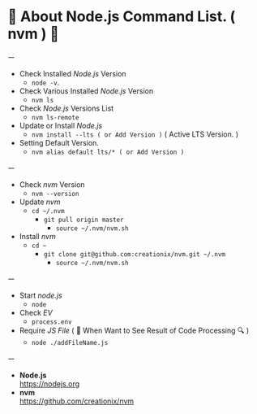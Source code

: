 # 🎻 About Node.js Command List. ( nvm ) 🎻  
ー  

- Check Installed *Node.js* Version
   - `node -v`.  
- Check Various Installed *Node.js* Version  
   - `nvm ls`
- Check *Node.js* Versions List  
   - `nvm ls-remote`  
- Update or Install *Node.js*  
   - `nvm install --lts ( or Add Version )` ( Active LTS Version. )  
- Setting Default Version.  
   - `nvm alias default lts/* ( or Add Version )`  

ー  

- Check *nvm* Version  
   - `nvm --version`  
- Update *nvm*  
   - `cd ~/.nvm`  
      - `git pull origin master`  
         - `source ~/.nvm/nvm.sh`  
- Install *nvm*  
  - `cd ~`
      - `git clone git@github.com:creationix/nvm.git ~/.nvm`  
         - `source ~/.nvm/nvm.sh`  

ー  

-  Start *node.js*  
   - `node`  
- Check *EV*  
   - `process.env`  
- Require *JS File* ( 🔎 When Want to See Result of Code Processing 🔍 )
   - `node ./addFileName.js`

ー

- **Node.js**  
<https://nodejs.org>  
- **nvm**  
<https://github.com/creationix/nvm>
